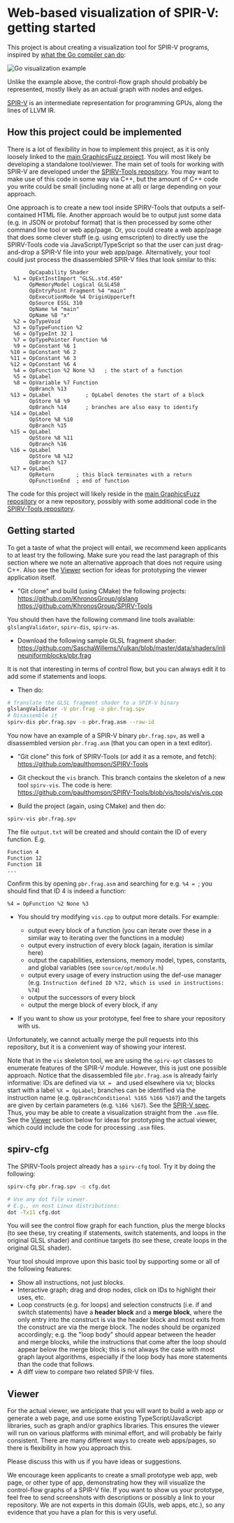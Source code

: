 # Web-based visualization of SPIR-V: getting started

This project is about creating a visualization tool for
SPIR-V programs, inspired by
[what the Go compiler can do](https://pauladamsmith.com/blog/2016/08/go-1.7-ssa.html):

![Go visualization example](https://pauladamsmith.com/images/gossa/thumb.png)

Unlike the example above,
the control-flow graph should probably be represented,
mostly likely as an actual graph with nodes and edges.

[SPIR-V](https://www.khronos.org/registry/spir-v/specs/unified1/SPIRV.pdf) is
an intermediate representation for programming GPUs,
along the lines of LLVM IR.

## How this project could be implemented

There is a lot of flexibility in
how to implement this project,
as it is only loosely linked to
the
[main GraphicsFuzz project](https://github.com/google/graphicsfuzz).
You will most likely be developing a standalone tool/viewer.
The main set of tools for working with SPIR-V
are developed under the
[SPIRV-Tools repository](https://github.com/KhronosGroup/SPIRV-Tools).
You may want to
make use of this code in some way via C++,
but the amount of C++ code you write could be
small (including none at all)
or large depending on your approach.

One approach is to create a new tool inside SPIRV-Tools
that outputs a self-contained HTML file.
Another approach would be to output just some
data (e.g. in JSON or protobuf format)
that is then processed by some other command line tool
or web app/page.
Or, you could create a web app/page
that does some clever stuff (e.g. using emscripten)
to directly use the SPIRV-Tools code
via JavaScript/TypeScript so that the user can
just drag-and-drop a SPIR-V file into your web app/page.
Alternatively,
your tool could just process the disassembled SPIR-V files
that look similar to this:

```
       OpCapability Shader
  %1 = OpExtInstImport "GLSL.std.450"
       OpMemoryModel Logical GLSL450
       OpEntryPoint Fragment %4 "main"
       OpExecutionMode %4 OriginUpperLeft
       OpSource ESSL 310
       OpName %4 "main"
       OpName %8 "x"
  %2 = OpTypeVoid
  %3 = OpTypeFunction %2
  %6 = OpTypeInt 32 1
  %7 = OpTypePointer Function %6
  %9 = OpConstant %6 1
 %10 = OpConstant %6 2
 %11 = OpConstant %6 3
 %12 = OpConstant %6 4
  %4 = OpFunction %2 None %3   ; the start of a function
  %5 = OpLabel
  %8 = OpVariable %7 Function
       OpBranch %13
 %13 = OpLabel           ; OpLabel denotes the start of a block
       OpStore %8 %9
       OpBranch %14      ; branches are also easy to identify
 %14 = OpLabel
       OpStore %8 %10
       OpBranch %15
 %15 = OpLabel
       OpStore %8 %11
       OpBranch %16
 %16 = OpLabel
       OpStore %8 %12
       OpBranch %17
 %17 = OpLabel
       OpReturn       ; this block terminates with a return
       OpFunctionEnd  ; end of function
```


The code for this project will likely reside
in the
[main GraphicsFuzz repository](https://github.com/google/graphicsfuzz)
or a new repository,
possibly with some additional code
in the
[SPIRV-Tools repository](https://github.com/KhronosGroup/SPIRV-Tools).

## Getting started

To get a taste of what the project will entail,
we recommend keen applicants to at least try
the following.
Make sure you read the last paragraph
of this section where we note
an alternative approach that does not require using C++.
Also see the [Viewer](#viewer) section
for ideas for prototyping the viewer application itself.

* "Git clone" and build (using CMake) the following projects:
https://github.com/KhronosGroup/glslang
https://github.com/KhronosGroup/SPIRV-Tools

You should then have the following command line tools available: `glslangValidator`, `spirv-dis`, `spirv-as`.

* Download the following sample
GLSL fragment shader:
https://github.com/SaschaWillems/Vulkan/blob/master/data/shaders/inlineuniformblocks/pbr.frag

It is not that interesting in terms of control flow, but you can always edit it
to add some if statements and loops.

* Then do:

```sh
# Translate the GLSL fragment shader to a SPIR-V binary
glslangValidator -V pbr.frag -o pbr.frag.spv
# Disassemble it
spirv-dis pbr.frag.spv -o pbr.frag.asm --raw-id
```

You now have an example of a SPIR-V binary `pbr.frag.spv`, as well a disassembled version `pbr.frag.asm` (that you can open in a text editor).

* "Git clone" this fork of SPIRV-Tools
(or add it as a remote, and fetch): 
https://github.com/paulthomson/SPIRV-Tools

* Git checkout the `vis` branch.
This branch contains the skeleton of a new tool
`spirv-vis`. The code is here:
https://github.com/paulthomson/SPIRV-Tools/blob/vis/tools/vis/vis.cpp

* Build the project (again, using CMake)
and then do:

`spirv-vis pbr.frag.spv`

The file `output.txt` will be created and should contain
the ID of every function. E.g.

```
Function 4
Function 12
Function 18
...
```

Confirm this by opening `pbr.frag.asm`
and searching for e.g. `%4 = `;
you should find that ID 4 is indeed a function:

```
%4 = OpFunction %2 None %3
```

* You should try modifying `vis.cpp` to output more details.
For example:
  * output every block of a function (you can iterate over these in a similar way to iterating over the functions in a module)
  * output every instruction of every block (again, iteration is similar here)
  * output the capabilities,
extensions,
memory model,
types,
constants,
and global variables (see `source/opt/module.h`)
  * output every usage of every instruction using the def-use manager (e.g. `Instruction defined ID %72, which is used in instructions: %74`)
  * output the successors of every block
  * output the merge block of every block, if any

* If you want to show us your prototype,
feel free to share your repository with us.

Unfortunately, we cannot actually merge the pull requests
into this repository,
but it is a convenient way of showing your interest.

Note that in the `vis` skeleton tool,
we are using the `spirv-opt` classes
to enumerate features of the SPIR-V module.
However,
this is just one possible approach.
Notice that the disassembled file `pbr.frag.asm`
is already fairly informative:
IDs are defined via `%X = `
and used elsewhere via `%X`;
blocks start with a label `%X = OpLabel`;
branches can be identified via the instruction name
(e.g. `OpBranchConditional %165 %166 %167`)
and the targets are given by certain parameters
(e.g. `%166 %167`).
See the [SPIR-V spec](https://www.khronos.org/registry/spir-v/specs/unified1/SPIRV.pdf).
Thus, you may be able to create a visualization
straight from the `.asm` file.
See the [Viewer](#viewer) section below for ideas for prototyping
the actual viewer, which could include the code for processing
`.asm` files.


## spirv-cfg

The SPIRV-Tools project already has a `spirv-cfg` tool.
Try it by doing the following:

```sh
spirv-cfg pbr.frag.spv -o cfg.dot

# Use any dot file viewer.
# E.g., on most Linux distributions:
dot -Tx11 cfg.dot
```

You will see the control flow graph for each function,
plus the
merge blocks
(to see these,
try creating if statements, switch statements, and loops
in the original GLSL shader)
and continue targets
(to see these, create loops in the original GLSL shader).

Your tool should improve upon this basic tool by supporting some or all
of the following features:

* Show all instructions, not just blocks.
* Interactive graph;
drag and drop nodes, click on IDs to highlight their uses, etc.
* Loop constructs (e.g. for loops)
and selection constructs (i.e. if and switch statements)
have a **header block** and a **merge block**,
where the only entry into the construct is via the header block
and most exits from the construct are via the merge block.
The nodes should be organized accordingly;
e.g. the "loop body" should appear between the header
and merge blocks,
while the instructions that come after the loop
should appear below the merge block;
this is not always the case with most graph layout algorithms,
especially if the loop body has more statements than the code that follows.
* A diff view to compare two related SPIR-V files.

## Viewer

For the actual viewer,
we anticipate that you will want to build a web app or generate a web page,
and use some
existing TypeScript/JavaScript libraries,
such as graph and/or graphics libraries.
This ensures the viewer will run on various platforms
with minimal effort,
and will probably be fairly consistent.
There are many different ways to create web apps/pages,
so there is flexibility in how you approach this. 

Please discuss this with us if you have ideas or suggestions.

We encourage keen applicants to create a small prototype
web app, web page, or other type of app,
demonstrating how they will visualize
the control-flow graphs of a SPIR-V file.
If you want to show us your prototype,
feel free to send screenshots with descriptions or
possibly a
link to your repository.
We are not experts in this domain (GUIs, web apps, etc.),
so any evidence that you have a plan for this
is very useful.


